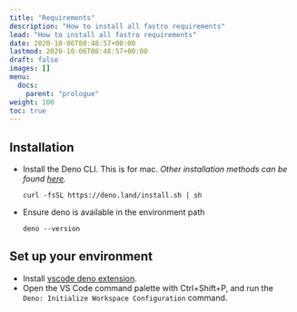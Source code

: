```yaml
---
title: "Requirements"
description: "How to install all fastro requirements"
lead: "How to install all fastro requirements"
date: 2020-10-06T08:48:57+00:00
lastmod: 2020-10-06T08:48:57+00:00
draft: false
images: []
menu:
  docs:
    parent: "prologue"
weight: 100
toc: true
---
```


## Installation

- Install the Deno CLI. This is for mac. *Other installation methods can be found [here](https://deno.land/manual@main/getting_started/installation).*

  ```shell
  curl -fsSL https://deno.land/install.sh | sh
  ```

- Ensure deno is available in the environment path

  ```shell
  deno --version
  ```

## Set up your environment

- Install [vscode deno extension](https://marketplace.visualstudio.com/items?itemName=denoland.vscode-deno).
- Open the VS Code command palette with Ctrl+Shift+P, and run the `Deno: Initialize Workspace Configuration` command.
